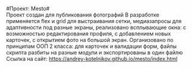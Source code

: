 #Проект: Mesto#  
Проект создан для публикования фотографий
В разработке применяется flex и grid для выстраивания сетки, медиазапросы для адаптивности под разные экраны, реализовано всплывающие окна: с возможностью редактирования профиля, с добавлением новых карточек, с открытием фото на большой экран. Организовано по принципам ООП 2 класса: для карточек и валидации форм, файлы скрипта разбиты на разные модули и экспортированы в один файлю
Ссылка на сайт: https://andrey-kotelnikov.github.io/mesto/index.html